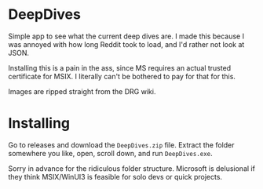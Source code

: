 # DeepDives

Simple app to see what the current deep dives are. I made this because I was annoyed with how long Reddit took to load, and I'd rather not look at JSON.

Installing this is a pain in the ass, since MS requires an actual trusted certificate for MSIX. I literally can't be bothered to pay for that for this.


Images are ripped straight from the DRG wiki.


# Installing

Go to releases and download the `DeepDives.zip` file. Extract the folder somewhere you like, open, scroll down, and run `DeepDives.exe`.

Sorry in advance for the ridiculous folder structure. Microsoft is delusional if they think MSIX/WinUI3 is feasible for solo devs or quick projects.

